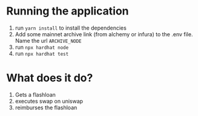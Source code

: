 # Running the application

1. run `yarn install` to install the dependencies
2. Add some mainnet archive link (from alchemy or infura) to the .env file. Name the url `ARCHIVE_NODE`
3. run `npx hardhat node`
4. run `npx hardhat test`

# What does it do?
1. Gets a flashloan
2. executes swap on uniswap
3. reimburses the flashloan
